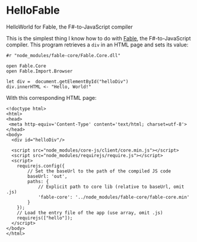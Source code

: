 # HelloFable

HelloWorld for Fable, the F#-to-JavaScript compiler

This is the simplest thing I know how to do with [Fable][1],
the F#-to-JavaScript compiler. This program retrieves a `div` in an HTML page and sets its value:

```
#r "node_modules/fable-core/Fable.Core.dll"

open Fable.Core
open Fable.Import.Browser

let div =  document.getElementById("helloDiv")
div.innerHTML <- "Hello, World!"
```

With this corresponding HTML page:

```
<!doctype html>
<html>
<head>
 <meta http-equiv='Content-Type' content='text/html; charset=utf-8'>
</head>
<body>
  <div id="helloDiv"/>

  <script src="node_modules/core-js/client/core.min.js"></script>
  <script src="node_modules/requirejs/require.js"></script>
  <script>
    requirejs.config({
        // Set the baseUrl to the path of the compiled JS code
        baseUrl: 'out',
        paths: {
            // Explicit path to core lib (relative to baseUrl, omit .js)
            'fable-core': '../node_modules/fable-core/fable-core.min'
        }
    });
    // Load the entry file of the app (use array, omit .js)
    requirejs(["hello"]);
  </script>
</body>
</html>
```




[1]:	http://fsprojects.github.io/Fable/